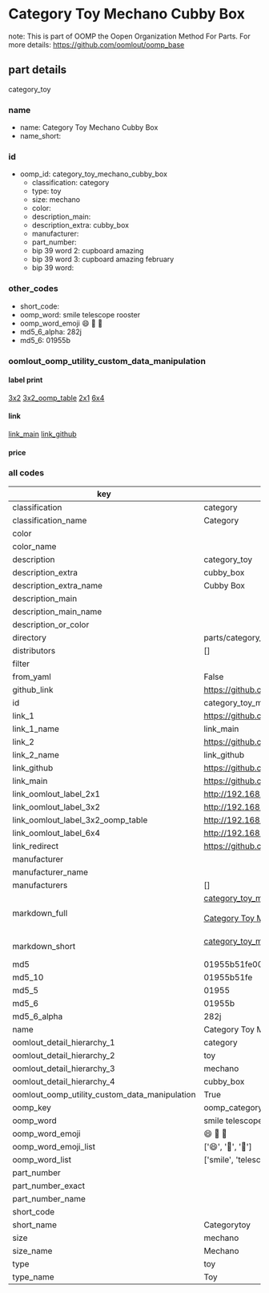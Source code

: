 # Category Toy Mechano Cubby Box  

note: This is part of OOMP the Oopen Organization Method For Parts. For more details: https://github.com/oomlout/oomp_base

##  part details
  



category_toy



### name
* name: Category Toy Mechano Cubby Box
* name_short: 
### id
* oomp_id: category_toy_mechano_cubby_box
  * classification: category
  * type: toy
  * size: mechano
  * color: 
  * description_main: 
  * description_extra: cubby_box
  * manufacturer: 
  * part_number: 
  * bip 39 word 2: cupboard amazing
  * bip 39 word 3: cupboard amazing february
  * bip 39 word: 

### other_codes
* short_code: 
* oomp_word: smile telescope rooster
* oomp_word_emoji :smile: :telescope: :rooster:
* md5_6_alpha: 282j
* md5_6: 01955b






### oomlout_oomp_utility_custom_data_manipulation
#### label print
[3x2](http://192.168.1.245:1112/?label=oomp%20282j)
[3x2_oomp_table](http://192.168.1.108:1112/?label=oomp%20282j)
[2x1](http://192.168.1.242:1112/?label=oomp%20282j)
[6x4](http://192.168.1.55:1112/?label=oomp%20282j)    

#### link

[link_main](https://github.com/oomlout/oomlout_oomp_version_1_messy/tree/main/parts/category_toy_mechano_cubby_box) [link_github](https://github.com/oomlout/oomlout_oomp_version_1_messy/tree/main/parts/category_toy_mechano_cubby_box)                             

#### price







### all codes 
| key | value |  
| --- | --- |  
| classification | category |  
| classification_name | Category |  
| color |  |  
| color_name |  |  
| description | category_toy |  
| description_extra | cubby_box |  
| description_extra_name | Cubby Box |  
| description_main |  |  
| description_main_name |  |  
| description_or_color |   |  
| directory | parts/category_toy_mechano_cubby_box |  
| distributors | [] |  
| filter |  |  
| from_yaml | False |  
| github_link | https://github.com/oomlout/oomlout_oomp_part_src/tree/main/parts/category_toy_mechano_cubby_box |  
| id | category_toy_mechano_cubby_box |  
| link_1 | https://github.com/oomlout/oomlout_oomp_version_1_messy/tree/main/parts/category_toy_mechano_cubby_box |  
| link_1_name | link_main |  
| link_2 | https://github.com/oomlout/oomlout_oomp_version_1_messy/tree/main/parts/category_toy_mechano_cubby_box |  
| link_2_name | link_github |  
| link_github | https://github.com/oomlout/oomlout_oomp_version_1_messy/tree/main/parts/category_toy_mechano_cubby_box |  
| link_main | https://github.com/oomlout/oomlout_oomp_version_1_messy/tree/main/parts/category_toy_mechano_cubby_box |  
| link_oomlout_label_2x1 | http://192.168.1.242:1112/?label=oomp%20282j |  
| link_oomlout_label_3x2 | http://192.168.1.245:1112/?label=oomp%20282j |  
| link_oomlout_label_3x2_oomp_table | http://192.168.1.108:1112/?label=oomp%20282j |  
| link_oomlout_label_6x4 | http://192.168.1.55:1112/?label=oomp%20282j |  
| link_redirect | https://github.com/oomlout/oomlout_oomp_version_1_messy/tree/main/parts/category_toy_mechano_cubby_box |  
| manufacturer |  |  
| manufacturer_name |  |  
| manufacturers | [] |  
| markdown_full | [category_toy_mechano_cubby_box](none)<br>[](none)<br>[Category Toy Mechano Cubby Box](none)<br><br> |  
| markdown_short | [category_toy_mechano_cubby_box](none)<br><br> |  
| md5 | 01955b51fe00574a4330afb6a881f1ae |  
| md5_10 | 01955b51fe |  
| md5_5 | 01955 |  
| md5_6 | 01955b |  
| md5_6_alpha | 282j |  
| name | Category Toy Mechano Cubby Box |  
| oomlout_detail_hierarchy_1 | category |  
| oomlout_detail_hierarchy_2 | toy |  
| oomlout_detail_hierarchy_3 | mechano |  
| oomlout_detail_hierarchy_4 | cubby_box |  
| oomlout_oomp_utility_custom_data_manipulation | True |  
| oomp_key | oomp_category_toy_mechano_cubby_box |  
| oomp_word | smile telescope rooster |  
| oomp_word_emoji | :smile: :telescope: :rooster: |  
| oomp_word_emoji_list | [':smile:', ':telescope:', ':rooster:'] |  
| oomp_word_list | ['smile', 'telescope', 'rooster'] |  
| part_number |  |  
| part_number_exact |  |  
| part_number_name |  |  
| short_code |  |  
| short_name | Categorytoy |  
| size | mechano |  
| size_name | Mechano |  
| type | toy |  
| type_name | Toy |  
